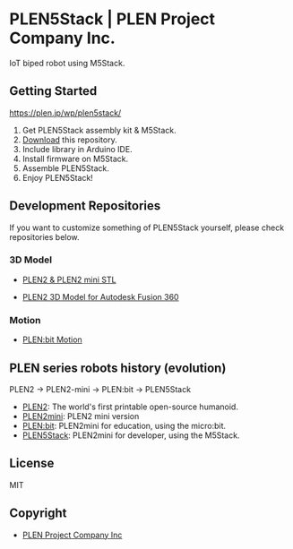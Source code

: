 # PLEN5Stack | PLEN Project Company Inc.

IoT biped robot using M5Stack.

## Getting Started

https://plen.jp/wp/plen5stack/

1. Get PLEN5Stack assembly kit & M5Stack.
2. [Download](https://github.com/plenprojectcompany/PLEN5Stack/archive/master.zip) this repository.
3. Include library in Arduino IDE.
4. Install firmware on M5Stack.
5. Assemble PLEN5Stack.
6. Enjoy PLEN5Stack!

## Development Repositories
If you want to customize something of PLEN5Stack yourself, please check repositories below.

### 3D Model

- [PLEN2 & PLEN2 mini STL](https://github.com/plenprojectcompany/PLEN2)

- [PLEN2 3D Model for Autodesk Fusion 360](https://github.com/plenprojectcompany/plen-3DModel_Fusion360)

### Motion

- [PLEN:bit Motion](https://github.com/plenprojectcompany/plenbit-Motion#motion-writerpy)

## PLEN series robots history (evolution)

PLEN2 -> PLEN2-mini -> PLEN:bit -> PLEN5Stack

- [PLEN2](https://plen.jp/plen2/): The world's first printable open-source humanoid.
- [PLEN2mini](https://plen.jp/plen2/#plen2_mini): PLEN2 mini version
- [PLEN:bit](https://plen.jp/plenbit/): PLEN2mini for education, using the micro:bit.
- [PLEN5Stack](https://plen.jp/plen5stack/): PLEN2mini for developer, using the M5Stack.

## License

MIT

## Copyright

- [PLEN Project Company Inc](https://plen.jp/)